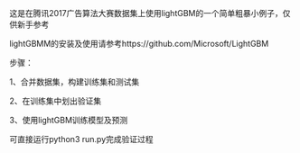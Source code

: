 这是在腾讯2017广告算法大赛数据集上使用lightGBM的一个简单粗暴小例子，仅供新手参考

lightGBMM的安装及使用请参考https://github.com/Microsoft/LightGBM

步骤：

1、合并数据集，构建训练集和测试集

2、在训练集中划出验证集

3、使用lightGBM训练模型及预测

可直接运行python3 run.py完成验证过程
